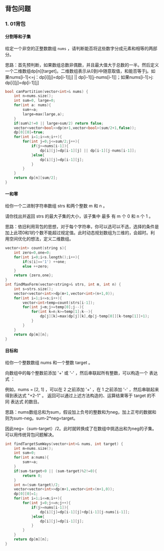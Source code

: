 ## 背包问题

### 1. 01背包

#### 分割等和子集

给定一个非空的正整数数组 `nums` ，请判断能否将这些数字分成元素和相等的两部分。

思路：首先预判断，如果数组总数非偶数，并且最大值大于总数的一半。然后定义一个二维数组dp[n][target]。二维数组表示从0到i中随意取值，和能否等于j。如果nums[i-1]<=j：dp[i][j]=dp[i-1][j] || dp[i-1][j-nums[i-1]]；如果nums[i-1]>j: dp[i][j]=dp[i-1][j]

```c++
bool canPartition(vector<int>& nums) {
    int n=nums.size();
    int sum=0, large=0;
    for(int a: nums){
        sum+=a;
        large=max(large,a);
    }
    if(sum%2!=0 || large>sum/2) return false;
    vector<vector<bool>>dp(n+1,vector<bool>(sum/2+1,false));
    dp[0][0]=true;
    for(int i=1;i<=n;i++){
        for(int j=0;j<=sum/2;j++){
            if(j>=nums[i-1]){
                dp[i][j]=dp[i-1][j] || dp[i-1][j-nums[i-1]];
            }else{
                dp[i][j]=dp[i-1][j];
            }
        }
    }
    return dp[n][sum/2];
}
```

#### 一和零

给你一个二进制字符串数组 strs 和两个整数 m 和 n 。

请你找出并返回 strs 的最大子集的大小，该子集中 最多 有 m 个 0 和 n 个 1 。

思路：依旧利用背包的思想，对于每个字符串，你可以选可以不选，选择的条件是加上此项0和1的个数不能超过规定值。此时动态规划数组为三维的，会超时。利用空间优化的想法，定义二维数组。

```c++
vector<int> count(string s){
    int zero=0,one=0;
    for(int i=0;i<s.length();i++){
        if(s[i]=='1') ++one;
        else ++zero;
    }
    return {zero,one};
}
int findMaxForm(vector<string>& strs, int m, int n) {
    int s=strs.size();
    vector<vector<int>>dp(m+1,vector<int>(n+1,0));
    for(int i=1;i<=s;i++){
        vector<int>temp=count(strs[i-1]);
        for(int j=m;j>=temp[0];j--){
            for(int k=n;k>=temp[1];k--){
                dp[j][k]=max(dp[j][k],dp[j-temp[0]][k-temp[1]]+1);
            }
        }
    }
    return dp[m][n];
}
```

#### 目标和

给你一个整数数组 nums 和一个整数 target 。

向数组中的每个整数前添加 '+' 或 '-' ，然后串联起所有整数，可以构造一个 表达式 ：

例如，nums = [2, 1] ，可以在 2 之前添加 '+' ，在 1 之前添加 '-' ，然后串联起来得到表达式 "+2-1" 。
返回可以通过上述方法构造的、运算结果等于 target 的不同 表达式 的数目。

思路：nums数组总和为sum，假设加上负号的整数和为neg，加上正号的数据和则为sum-neg。sum-2*neg=target。

因此neg=（sum-target）/2。此时就转换成了在数组中挑选出和为neg的子集。可以用传统背包问题解决。

```c++
int findTargetSumWays(vector<int>& nums, int target) {
    int m=nums.size();
    int sum=0;
    for(int a:nums){
        sum+=a;
    }
    if(sum-target<0 || (sum-target)%2!=0){
        return 0;
    }
    int n=(sum-target)/2;
    vector<vector<int>>dp(m+1,vector<int>(n+1,0));
    dp[0][0]=1;
    for(int i=1;i<=m;i++){
        for(int j=0;j<=n;j++){
            if(j>=nums[i-1]){
                dp[i][j]=dp[i-1][j]+dp[i-1][j-nums[i-1]];
            }else{
                dp[i][j]=dp[i-1][j];
            }
        }
    }
    return dp[m][n];
}
```

